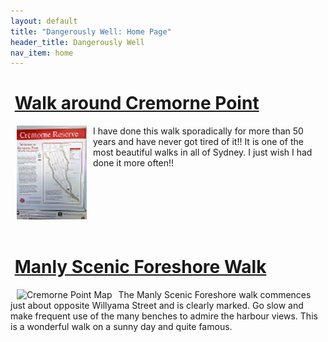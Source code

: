 ```yaml
---
layout: default
title: "Dangerously Well: Home Page"
header_title: Dangerously Well
nav_item: home
---
```





# [](#header-1)&nbsp;[Walk around Cremorne Point](\walks\walk_around_cremorne_point)


<a href="\assets\img\cremorne_point\WalkAroundCremornePoint.jpg"><img align="left" src="\assets\img\cremorne_point\WalkAroundCremornePoint_112_150.jpg" hspace="10" title="Cremorne Point Map"></a> 
I have done this walk sporadically for more than 50 years and have never got tired of it!! It is one of the most beautiful walks in all of Sydney. I just wish I had done it more often!!                                     
<br>
<br>
<br>
<br>
<br>
<br>
# [](#header-2)&nbsp;[Manly Scenic Foreshore Walk](\walks\manly_foreshore)


<a href="\assets\img\manly_foreshore\map_manly_foreshore_walk.jpg"><img align="left" src="\assets\img\manly_foreshore\map_manly_foreshore_walk_150_106.jpg" hspace="10" title="Cremorne Point Map"></a> 
The Manly Scenic Foreshore walk commences just about opposite Willyama Street and is clearly marked. Go slow and make frequent use of the many benches to admire the harbour views. This is a wonderful walk on a sunny day and quite famous.
<br>
<br>
<br>
<br>
<br>
<br>

